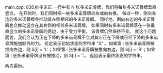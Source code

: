 main.cpp:
838.推多米诺
一行中有 N 张多米诺骨牌，我们将每张多米诺骨牌垂直竖立。
在开始时，我们同时把一些多米诺骨牌向左或向右推。
每过一秒，倒向左边的多米诺骨牌会推动其左侧相邻的多米诺骨牌。
同样地，倒向右边的多米诺骨牌也会推动竖立在其右侧的相邻多米诺骨牌。
如果同时有多米诺骨牌落在一张垂直竖立的多米诺骨牌的两边，由于受力平衡， 该骨牌仍然保持不变。
就这个问题而言，我们会认为正在下降的多米诺骨牌不会对其它正在下降或已经下降的多米诺骨牌施加额外的力。
给定表示初始状态的字符串 "S" 。如果第 i 张多米诺骨牌被推向左边，则 S[i] = 'L'；如果第 i 张多米诺骨牌被推向右边，则 S[i] = 'R'；如果第 i 张多米诺骨牌没有被推动，则 S[i] = '.'。
返回表示最终状态的字符串。

两次遍历。
